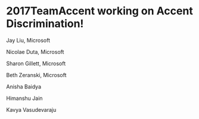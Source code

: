 
# 2017TeamAccent working on Accent Discrimination!
 
Jay Liu, Microsoft

Nicolae Duta, Microsoft

Sharon Gillett, Microsoft

Beth Zeranski, Microsoft

Anisha Baidya

Himanshu Jain

Kavya Vasudevaraju
